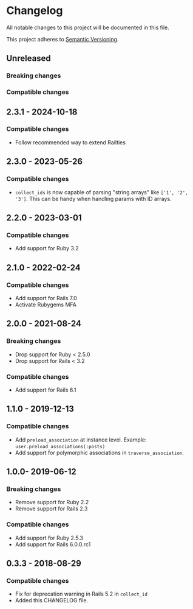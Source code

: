 # Changelog
All notable changes to this project will be documented in this file.

This project adheres to [Semantic Versioning](http://semver.org/spec/v2.0.0.html).

## Unreleased

### Breaking changes

### Compatible changes


## 2.3.1 - 2024-10-18

### Compatible changes

- Follow recommended way to extend Railties

## 2.3.0 - 2023-05-26

### Compatible changes

- `collect_ids` is now capable of parsing "string arrays" like `['1', '2', '3']`. This can be handy when handling params with ID arrays.

## 2.2.0 - 2023-03-01

### Compatible changes

- Add support for Ruby 3.2


## 2.1.0 - 2022-02-24

### Compatible changes
- Add support for Rails 7.0
- Activate Rubygems MFA


## 2.0.0 - 2021-08-24

### Breaking changes
- Drop support for Ruby < 2.5.0
- Drop support for Rails < 3.2

### Compatible changes
- Add support for Rails 6.1


## 1.1.0 - 2019-12-13

### Compatible changes
- Add `preload_association` at instance level. Example: `user.preload_associations(:posts)`
- Add support for polymorphic associations in `traverse_association`.


## 1.0.0- 2019-06-12

### Breaking changes
- Remove support for Ruby 2.2
- Remove support for Rails 2.3

### Compatible changes
- Add support for Ruby 2.5.3
- Add support for Rails 6.0.0.rc1


## 0.3.3 - 2018-08-29

### Compatible changes

- Fix for deprecation warning in Rails 5.2 in `collect_id`
- Added this CHANGELOG file.
